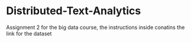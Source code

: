 # Distributed-Text-Analytics
Assignment 2 for the big data course, the instructions inside conatins the link for the dataset
